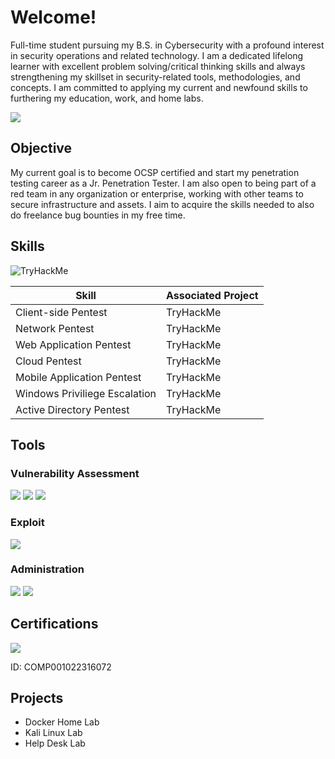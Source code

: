 # Welcome!

Full-time student pursuing my B.S. in Cybersecurity with a profound interest in security operations and related technology.
I am a dedicated lifelong learner with excellent problem solving/critical thinking skills and always strengthening my skillset in security-related tools, methodologies, and concepts. I am committed to applying my current and newfound skills to furthering my education, work, and home labs. 

<a href="www.linkedin.com/in/santee-pecadeso-912478264"><img src="https://img.shields.io/badge/-LinkedIn-0072b1?&style=for-the-badge&logo=linkedin&logoColor=white" /></a>

## Objective

My current goal is to become OCSP certified and start my penetration testing career as a Jr. Penetration Tester.
I am also open to being part of a red team in any organization or enterprise, working with other teams to secure infrastructure and assets. I aim to acquire the skills needed to also do freelance bug bounties in my free time.

## Skills
<img src="https://tryhackme-badges.s3.amazonaws.com/sphackz36.png" alt="TryHackMe">

| Skill                                         | Associated Project         |
|-----------------------------------------------|----------------------------|
| Client-side Pentest                           | TryHackMe |
| Network Pentest                               | TryHackMe |
| Web Application Pentest                       | TryHackMe |
| Cloud Pentest                                 | TryHackMe |
| Mobile Application Pentest                    | TryHackMe |
| Windows Priviliege Escalation                 | TryHackMe|
| Active Directory Pentest                      | TryHackMe|

## Tools

### Vulnerability Assessment
<div>
    <img src="https://img.shields.io/badge/-Wireshark-1679A7?&style=for-the-badge&logo=Wireshark&logoColor=white" />
    <img src="https://img.shields.io/badge/-Nmap-EF3B2D?&style=for-the-badge&logo=Nmap&logoColor=white" />
    <img src="https://img.shields.io/badge/-Nessus-777BB4?&style=for-the-badge&logo=Nessus&logoColor=white" />
</div>

### Exploit
<div>
    <img src="https://img.shields.io/badge/-Metasploit-4B275F?&style=for-the-badge&logo=Metasploit&logoColor=white" />
</div>

### Administration
<div>
    <img src="https://img.shields.io/badge/-Kali Linux-000000?&style=for-the-badge&logo=KaliLinux&logoColor=white" />
    <img src="https://img.shields.io/badge/-Microsoft Windows-1679A7?&style=for-the-badge&logo=Windows&logoColor=white" />
</div>

## Certifications
<div>
<img src="https://img.shields.io/badge/-Security%2B-FF0000?&style=for-the-badge&logo=CompTIA&logoColor=white" />
  
ID: COMP001022316072
</div>

## Projects
- Docker Home Lab
- Kali Linux Lab
- Help Desk Lab
